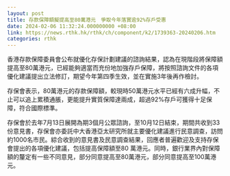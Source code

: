 ```yaml
---
layout: post
title: 存款保障額擬提高至80萬港元　爭取今年落實逾92%存戶受惠
date: 2024-02-06 11:32:24.000000000 +08:00
link: https://news.rthk.hk/rthk/ch/component/k2/1739363-20240206.htm
categories: rthk
---
```


香港存款保障委員會公布就優化存保計劃建議的諮詢結果，認為在現階段將保障額提高至80萬港元，已經能夠適當而充份地加強存戶保障，將按照諮詢文件的各項優化建議提出立法修訂，期望今年第四季生效，並在實施3年後再作檢討。

存保會表示，80萬港元的存款保障額，較現時50萬港元水平已經有六成升幅，不止可以追上累積通脹，更能提升實質保障達兩成，超過92%存戶可獲得十足保障，符合國際標準。

存保會於去年7月13日展開為期3個月公眾諮詢，至10月12日結束，期間共收到33份意見書，存保會亦委託中大香港亞太研究所就主要優化建議進行民意調查，訪問約1000名市民。綜合收到的意見書及民意調查結果，回應者普遍歡迎及支持存保會提出的各項優化建議，包括提高保障額至80 萬港元。同時，銀行業界內對保障額的釐定有一些不同意見，部分同意提高至80萬港元，部分同意提高至100萬港元。
